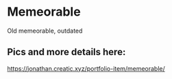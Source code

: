 # Memeorable
Old memeorable, outdated

## Pics and more details here:

https://jonathan.creatic.xyz/portfolio-item/memeorable/
